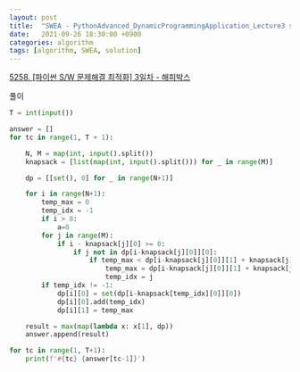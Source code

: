 ```yaml
---
layout: post
title:  "SWEA - PythonAdvanced_DynamicProgrammingApplication_Lecture3 solution"
date:   2021-09-26 18:30:00 +0900
categories: algorithm
tags: [algorithm, SWEA, solution]
---
```

[5258. [파이썬 S/W 문제해결 최적화] 3일차 - 해피박스](https://swexpertacademy.com/main/learn/course/subjectDetail.do?courseId=AVuPDYSqAAbw5UW6&subjectId=AWUYNxvq3BIDFAVT)

풀이

```python
T = int(input())

answer = []
for tc in range(1, T + 1):

    N, M = map(int, input().split())
    knapsack = [list(map(int, input().split())) for _ in range(M)]

    dp = [[set(), 0] for _ in range(N+1)] 

    for i in range(N+1):
        temp_max = 0
        temp_idx = -1
        if i > 8:
            a=0
        for j in range(M):
            if i - knapsack[j][0] >= 0:
                if j not in dp[i-knapsack[j][0]][0]:
                    if temp_max < dp[i-knapsack[j][0]][1] + knapsack[j][1]:
                        temp_max = dp[i-knapsack[j][0]][1] + knapsack[j][1]
                        temp_idx = j
        if temp_idx != -1:
            dp[i][0] = set(dp[i-knapsack[temp_idx][0]][0])
            dp[i][0].add(temp_idx)
            dp[i][1] = temp_max

    result = max(map(lambda x: x[1], dp))
    answer.append(result)

for tc in range(1, T+1):
    print(f'#{tc} {answer[tc-1]}')
```

